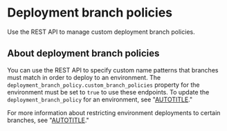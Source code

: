# Deployment branch policies

Use the REST API to manage custom deployment branch policies.

## About deployment branch policies

You can use the REST API to specify custom name patterns that branches must match in order to deploy to an environment. The `deployment_branch_policy.custom_branch_policies` property for the environment must be set to `true` to use these endpoints. To update the `deployment_branch_policy` for an environment, see "[AUTOTITLE](/rest/deployments/environments#create-or-update-an-environment)."

For more information about restricting environment deployments to certain branches, see "[AUTOTITLE](/actions/deployment/targeting-different-environments/using-environments-for-deployment#deployment-branches)."
